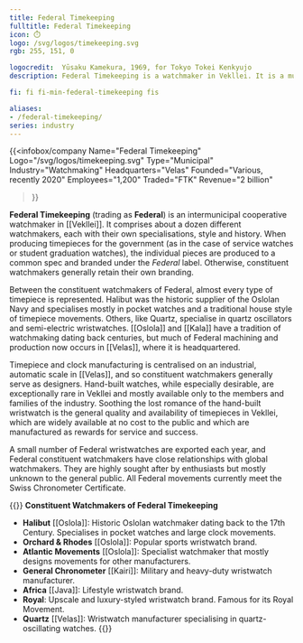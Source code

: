 ```yaml
---
title: Federal Timekeeping
fulltitle: Federal Timekeeping
icon: ⏱️
logo: /svg/logos/timekeeping.svg
rgb: 255, 151, 0

logocredit:  Yūsaku Kamekura, 1969, for Tokyo Tokei Kenkyujo
description: Federal Timekeeping is a watchmaker in Vekllei. It is a municipalised cooperative made up of many constituent workshops.

fi: fi fi-min-federal-timekeeping fis

aliases:
- /federal-timekeeping/
series: industry
---
```


{{<infobox/company
	 Name="Federal Timekeeping"
	 Logo="/svg/logos/timekeeping.svg"
	 Type="Municipal"
	 Industry="Watchmaking"
	 Headquarters="Velas"
	 Founded="Various, recently 2020"
	 Employees="1,200"
	 Traded="FTK"
	 Revenue="2 billion"
 >}}

<span class="fi fi-min-federal-timekeeping fis"></span>  **Federal Timekeeping** (trading as **Federal**) is an intermunicipal cooperative watchmaker in [[Vekllei]]. It comprises about a dozen different watchmakers, each with their own specialisations, style and history. When producing timepieces for the government (as in the case of service watches or student graduation watches), the individual pieces are produced to a common spec and branded under the *Federal* label. Otherwise, constituent watchmakers generally retain their own branding.

Between the constituent watchmakers of Federal, almost every type of timepiece is represented. Halibut was the historic supplier of the Oslolan Navy and specialises mostly in pocket watches and a traditional house style of timepiece movements. Others, like Quartz, specialise in quartz oscillators and semi-electric wristwatches. [[Oslola]] and [[Kala]] have a tradition of watchmaking dating back centuries, but much of Federal machining and production now occurs in [[Velas]], where it is headquartered.

Timepiece and clock manufacturing is centralised on an industrial, automatic scale in [[Velas]], and so constituent watchmakers generally serve as designers. Hand-built watches, while especially desirable, are exceptionally rare in Vekllei and mostly available only to the members and families of the industry. Soothing the lost romance of the hand-built wristwatch is the general quality and availability of timepieces in Vekllei, which are widely available at no cost to the public and which are manufactured as rewards for service and success.

A small number of Federal wristwatches are exported each year, and Federal constituent watchmakers have close relationships with global watchmakers. They are highly sought after by enthusiasts but mostly unknown to the general public. All Federal movements currently meet the Swiss Chronometer Certificate.

{{<note>}}
**Constituent Watchmakers of Federal Timekeeping**

* **Halibut** [[Oslola]]: Historic Oslolan watchmaker dating back to the 17th Century. Specialises in pocket watches and large clock movements.
* **Orchard & Rhodes** [[Oslola]]: Popular sports wristwatch brand.
* **Atlantic Movements** [[Oslola]]: Specialist watchmaker that mostly designs movements for other manufacturers.
* **General Chronometer** [[Kairi]]: Military and heavy-duty wristwatch manufacturer.
* **Africa** [[Java]]: Lifestyle wristwatch brand.
* **Royal**: Upscale and luxury-styled wristwatch brand. Famous for its Royal Movement.
* **Quartz** [[Velas]]: Wristwatch manufacturer specialising in quartz-oscillating watches.
{{</note>}}
